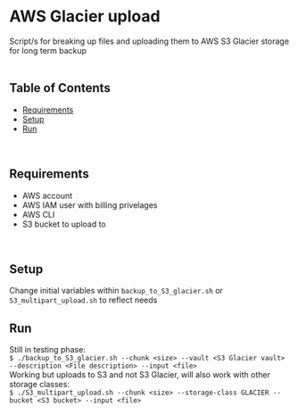 # AWS Glacier upload
Script/s for breaking up files and uploading them to AWS S3 Glacier storage for long term backup
<br>
<br>

## Table of Contents
<ul>
    <li><a href=#Requirements>Requirements</a></li>
<li><a href=#setup>Setup</a></li>
<li><a href=#run>Run</a></li>
</ul>
<br>

## Requirements
<ul>
<li>AWS account</li>
<li>AWS IAM user with billing privelages</li>
<li>AWS CLI</li>
<li>S3 bucket to upload to</li>
</ul>
<br>

## Setup
Change initial variables within `backup_to_S3_glacier.sh` or `S3_multipart_upload.sh` to reflect needs

## Run
Still in testing phase:<br>
`$ ./backup_to_S3_glacier.sh --chunk <size> --vault <S3 Glacier vault> --description <File description> --input <file>`
<br>
Working but uploads to S3 and not S3 Glacier, will also work with other storage classes:<br>
`$ ./S3_multipart_upload.sh --chunk <size> --storage-class GLACIER --bucket <S3 bucket> --input <file>`
